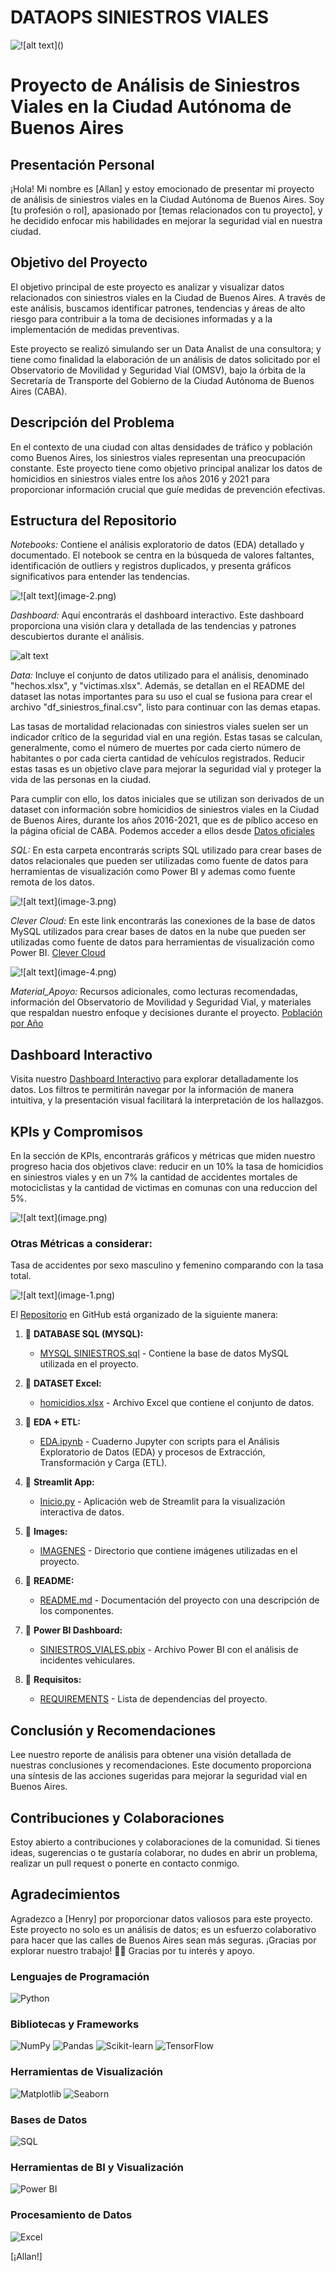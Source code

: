 # DATAOPS SINIESTROS VIALES

![!\[alt text\](<Banner Fenix Ofertas y Descuentos Moderno Azul.png>)](<images/Banner Fenix Ofertas y Descuentos Moderno Azul.png>)

# Proyecto de Análisis de Siniestros Viales en la Ciudad Autónoma de Buenos Aires

## Presentación Personal

¡Hola! Mi nombre es [Allan] y estoy emocionado de presentar mi proyecto de análisis de siniestros viales en la Ciudad Autónoma de Buenos Aires. Soy [tu profesión o rol], apasionado por [temas relacionados con tu proyecto], y he decidido enfocar mis habilidades en mejorar la seguridad vial en nuestra ciudad.


## Objetivo del Proyecto

El objetivo principal de este proyecto es analizar y visualizar datos relacionados con siniestros viales en la Ciudad de Buenos Aires. A través de este análisis, buscamos identificar patrones, tendencias y áreas de alto riesgo para contribuir a la toma de decisiones informadas y a la implementación de medidas preventivas.

Este proyecto se realizó simulando ser un Data Analist de una consultora; y tiene como finalidad la elaboración de un análisis de datos solicitado por el Observatorio de Movilidad y Seguridad Vial (OMSV), bajo la órbita de la Secretaría de Transporte del Gobierno de la Ciudad Autónoma de Buenos Aires (CABA).


## Descripción del Problema

En el contexto de una ciudad con altas densidades de tráfico y población como Buenos Aires, los siniestros viales representan una preocupación constante. Este proyecto tiene como objetivo principal analizar los datos de homicidios en siniestros viales entre los años 2016 y 2021 para proporcionar información crucial que guíe medidas de prevención efectivas.

## Estructura del Repositorio

*Notebooks:* Contiene el análisis exploratorio de datos (EDA) detallado y documentado. El notebook se centra en la búsqueda de valores faltantes, identificación de outliers y registros duplicados, y presenta gráficos significativos para entender las tendencias.

![!\[alt text\](image-2.png)](images/image-2.png)

*Dashboard:* Aquí encontrarás el  dashboard interactivo. Este dashboard proporciona una visión clara y detallada de las tendencias y patrones descubiertos durante el análisis.

![alt text](images/dashboard.png)

*Data:* Incluye el conjunto de datos utilizado para el análisis, denominado "hechos.xlsx", y "victimas.xlsx". Además, se detallan en el README del dataset las notas importantes para su uso el cual se fusiona para crear el archivo "df_siniestros_final.csv", listo para continuar con las demas etapas.

Las tasas de mortalidad relacionadas con siniestros viales suelen ser un indicador crítico de la seguridad vial en una región. Estas tasas se calculan, generalmente, como el número de muertes por cada cierto número de habitantes o por cada cierta cantidad de vehículos registrados. Reducir estas tasas es un objetivo clave para mejorar la seguridad vial y proteger la vida de las personas en la ciudad.

Para cumplir con ello, los datos iniciales que se utilizan son derivados de un dataset con información sobre homicidios de siniestros viales en la Ciudad de Buenos Aires, durante los años 2016-2021, que es de píblico acceso en la página oficial de CABA. 
Podemos acceder a ellos desde [Datos oficiales](https://data.buenosaires.gob.ar/dataset/victimas-siniestros-viales)


*SQL:* En esta carpeta encontrarás scripts SQL utilizado para crear bases de datos relacionales que pueden ser utilizadas como fuente de datos para herramientas de visualización como Power BI y ademas como fuente remota de los datos.

![!\[alt text\](image-3.png)](images/image-3.png)

*Clever Cloud:* En este link encontrarás las conexiones de la base de datos MySQL utilizados para crear bases de datos en la nube  que pueden ser utilizadas como fuente de datos para herramientas de visualización como Power BI. [Clever Cloud](https://console.clever-cloud.com/) 

![!\[alt text\](image-4.png)](images/image-4.png)

*Material_Apoyo:* Recursos adicionales, como lecturas recomendadas, información del Observatorio de Movilidad y Seguridad Vial, y materiales que respaldan nuestro enfoque y decisiones durante el proyecto. [Población por Año](https://www.estadisticaciudad.gob.ar/eyc/wp-content/uploads/2040/05/CABA1040.xls)


## Dashboard Interactivo

Visita nuestro [Dashboard Interactivo](https://dataops-siniestros-labs.streamlit.app/) para explorar detalladamente los datos. Los filtros te permitirán navegar por la información de manera intuitiva, y la presentación visual facilitará la interpretación de los hallazgos.

## KPIs y Compromisos

En la sección de KPIs, encontrarás gráficos y métricas que miden nuestro progreso hacia dos objetivos clave: reducir en un 10% la tasa de homicidios en siniestros viales y en un 7% la cantidad de accidentes mortales de motociclistas y la cantidad de victimas en comunas con una reduccion del 5%.

![!\[alt text\](image.png)](images/image.png)

### Otras Métricas a considerar:
Tasa de accidentes por sexo masculino y femenino comparando con la tasa total.

![!\[alt text\](image-1.png)](images/image-1.png)

El [Repositorio](https://github.com/Karrion1987/DATAOPS_SINIESTROS_VIALES)
 en GitHub está organizado de la siguiente manera:



1. 📂 **DATABASE SQL (MYSQL):**
   - [MYSQL SINIESTROS.sql](<DATABASE SQL/MYSQL SINIESTROS.sql>) - Contiene la base de datos MySQL utilizada en el proyecto.

2. 📂 **DATASET Excel:**
   - [homicidios.xlsx](<DATASET excel/homicidios.xlsx>) - Archivo Excel que contiene el conjunto de datos.

3. 📂 **EDA + ETL:**
   - [EDA.ipynb](<EDA + ETL/EDA.ipynb>) - Cuaderno Jupyter con scripts para el Análisis Exploratorio de Datos (EDA) y procesos de Extracción, Transformación y Carga (ETL).

4. 📂 **Streamlit App:**
   - [Inicio.py](Streamlit/Inicio.py) - Aplicación web de Streamlit para la visualización interactiva de datos.

5. 📂 **Images:**
   - [IMAGENES](images) - Directorio que contiene imágenes utilizadas en el proyecto.

6. 📄 **README:**
   - [README.md](README.md) - Documentación del proyecto con una descripción de los componentes.

7. 📄 **Power BI Dashboard:**
   - [SINIESTROS_VIALES.pbix](SINIESTROS_VIALES.pbix) - Archivo Power BI con el análisis de incidentes vehiculares.

8. 📄 **Requisitos:**
   - [REQUIREMENTS](requirements.txt) - Lista de dependencias del proyecto.

## Conclusión y Recomendaciones

Lee nuestro reporte de análisis para obtener una visión detallada de nuestras conclusiones y recomendaciones. Este documento proporciona una síntesis de las acciones sugeridas para mejorar la seguridad vial en Buenos Aires.

## Contribuciones y Colaboraciones

Estoy abierto a contribuciones y colaboraciones de la comunidad. Si tienes ideas, sugerencias o te gustaría colaborar, no dudes en abrir un problema, realizar un pull request o ponerte en contacto conmigo.

## Agradecimientos

Agradezco a [Henry] por proporcionar datos valiosos para este proyecto.
Este proyecto no solo es un análisis de datos; es un esfuerzo colaborativo para hacer que las calles de Buenos Aires sean más seguras. ¡Gracias por explorar nuestro trabajo! 🚀💛
Gracias por tu interés y apoyo.

### Lenguajes de Programación
![Python](https://img.shields.io/badge/Python-3776AB?style=for-the-badge&logo=python&logoColor=white)

### Bibliotecas y Frameworks
![NumPy](https://img.shields.io/badge/NumPy-013243?style=for-the-badge&logo=numpy&logoColor=white)
![Pandas](https://img.shields.io/badge/Pandas-150458?style=for-the-badge&logo=pandas&logoColor=white)
![Scikit-learn](https://img.shields.io/badge/Scikit--learn-F7931E?style=for-the-badge&logo=scikit-learn&logoColor=white)
![TensorFlow](https://img.shields.io/badge/TensorFlow-FF6F00?style=for-the-badge&logo=tensorflow&logoColor=white)

### Herramientas de Visualización
![Matplotlib](https://img.shields.io/badge/Matplotlib-3776AB?style=for-the-badge&logo=matplotlib&logoColor=white)
![Seaborn](https://img.shields.io/badge/Seaborn-013243?style=for-the-badge&logo=seaborn&logoColor=white)

### Bases de Datos
![SQL](https://img.shields.io/badge/SQL-003366?style=for-the-badge&logo=postgresql&logoColor=white)

### Herramientas de BI y Visualización
![Power BI](https://img.shields.io/badge/Power%20BI-F2C811?style=for-the-badge&logo=power-bi&logoColor=white)

### Procesamiento de Datos
![Excel](https://img.shields.io/badge/Microsoft%20Excel-217346?style=for-the-badge&logo=microsoft-excel&logoColor=white)

[¡Allan!]
